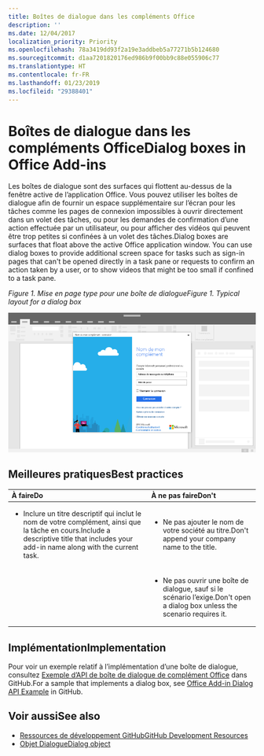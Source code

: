 ```yaml
---
title: Boîtes de dialogue dans les compléments Office
description: ''
ms.date: 12/04/2017
localization_priority: Priority
ms.openlocfilehash: 78a3419dd93f2a19e3addbeb5a77271b5b124680
ms.sourcegitcommit: d1aa7201820176ed986b9f00bb9c88e055906c77
ms.translationtype: HT
ms.contentlocale: fr-FR
ms.lasthandoff: 01/23/2019
ms.locfileid: "29388401"
---
```

# <a name="dialog-boxes-in-office-add-ins"></a><span data-ttu-id="ffe67-102">Boîtes de dialogue dans les compléments Office</span><span class="sxs-lookup"><span data-stu-id="ffe67-102">Dialog boxes in Office Add-ins</span></span>
 
<span data-ttu-id="ffe67-p101">Les boîtes de dialogue sont des surfaces qui flottent au-dessus de la fenêtre active de l’application Office. Vous pouvez utiliser les boîtes de dialogue afin de fournir un espace supplémentaire sur l’écran pour les tâches comme les pages de connexion impossibles à ouvrir directement dans un volet des tâches, ou pour les demandes de confirmation d’une action effectuée par un utilisateur, ou pour afficher des vidéos qui peuvent être trop petites si confinées à un volet des tâches.</span><span class="sxs-lookup"><span data-stu-id="ffe67-p101">Dialog boxes are surfaces that float above the active Office application window. You can use dialog boxes to provide additional screen space for tasks such as sign-in pages that can't be opened directly in a task pane or requests to confirm an action taken by a user, or to show videos that might be too small if confined to a task pane.</span></span>

<span data-ttu-id="ffe67-105">*Figure 1. Mise en page type pour une boîte de dialogue*</span><span class="sxs-lookup"><span data-stu-id="ffe67-105">*Figure 1. Typical layout for a dialog box*</span></span>

![Exemple d’image affichant une mise en page par défaut pour une boîte de dialogue](../images/overview-with-app-dialog.png)

## <a name="best-practices"></a><span data-ttu-id="ffe67-107">Meilleures pratiques</span><span class="sxs-lookup"><span data-stu-id="ffe67-107">Best practices</span></span>

|<span data-ttu-id="ffe67-108">**À faire**</span><span class="sxs-lookup"><span data-stu-id="ffe67-108">**Do**</span></span>|<span data-ttu-id="ffe67-109">**À ne pas faire**</span><span class="sxs-lookup"><span data-stu-id="ffe67-109">**Don't**</span></span>|
|:-----|:--------|
|<ul><li><span data-ttu-id="ffe67-110">Inclure un titre descriptif qui inclut le nom de votre complément, ainsi que la tâche en cours.</span><span class="sxs-lookup"><span data-stu-id="ffe67-110">Include a descriptive title that includes your add-in name along with the current task.</span></span></li></ul>|<ul><li><span data-ttu-id="ffe67-111">Ne pas ajouter le nom de votre société au titre.</span><span class="sxs-lookup"><span data-stu-id="ffe67-111">Don't append your company name to the title.</span></span></li></ul>|
||<ul><li><span data-ttu-id="ffe67-112">Ne pas ouvrir une boîte de dialogue, sauf si le scénario l’exige.</span><span class="sxs-lookup"><span data-stu-id="ffe67-112">Don't open a dialog box unless the scenario requires it.</span></span></li></ul>|

## <a name="implementation"></a><span data-ttu-id="ffe67-113">Implémentation</span><span class="sxs-lookup"><span data-stu-id="ffe67-113">Implementation</span></span>

<span data-ttu-id="ffe67-114">Pour voir un exemple relatif à l’implémentation d’une boîte de dialogue, consultez [Exemple d’API de boîte de dialogue de complément Office](https://github.com/OfficeDev/Office-Add-in-Dialog-API-Simple-Example) dans GitHub.</span><span class="sxs-lookup"><span data-stu-id="ffe67-114">For a sample that implements a dialog box, see [Office Add-in Dialog API Example](https://github.com/OfficeDev/Office-Add-in-Dialog-API-Simple-Example) in GitHub.</span></span>

## <a name="see-also"></a><span data-ttu-id="ffe67-115">Voir aussi</span><span class="sxs-lookup"><span data-stu-id="ffe67-115">See also</span></span>

- [<span data-ttu-id="ffe67-116">Ressources de développement GitHub</span><span class="sxs-lookup"><span data-stu-id="ffe67-116">GitHub Development Resources</span></span>](https://github.com/OfficeDev/Office-Add-in-UX-Design-Patterns-Code)
- [<span data-ttu-id="ffe67-117">Objet Dialogue</span><span class="sxs-lookup"><span data-stu-id="ffe67-117">Dialog object</span></span>](https://docs.microsoft.com/javascript/api/office/office.dialog)


